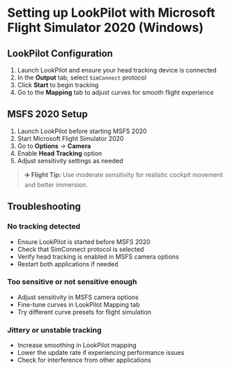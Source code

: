# Setting up LookPilot with Microsoft Flight Simulator 2020 (Windows)

## LookPilot Configuration

1. Launch LookPilot and ensure your head tracking device is connected
2. In the **Output** tab, select `SimConnect` protocol
3. Click **Start** to begin tracking
4. Go to the **Mapping** tab to adjust curves for smooth flight experience

## MSFS 2020 Setup

1. Launch LookPilot before starting MSFS 2020
2. Start Microsoft Flight Simulator 2020
3. Go to **Options** → **Camera**
4. Enable **Head Tracking** option
5. Adjust sensitivity settings as needed

> **✈️ Flight Tip:** Use moderate sensitivity for realistic cockpit movement and better immersion.

## Troubleshooting

### No tracking detected
- Ensure LookPilot is started before MSFS 2020
- Check that SimConnect protocol is selected
- Verify head tracking is enabled in MSFS camera options
- Restart both applications if needed

### Too sensitive or not sensitive enough
- Adjust sensitivity in MSFS camera options
- Fine-tune curves in LookPilot Mapping tab
- Try different curve presets for flight simulation

### Jittery or unstable tracking
- Increase smoothing in LookPilot mapping
- Lower the update rate if experiencing performance issues
- Check for interference from other applications 